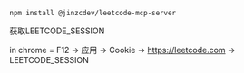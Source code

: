 ```
npm install @jinzcdev/leetcode-mcp-server
```

获取LEETCODE_SESSION

in chrome = F12 -> 应用 -> Cookie -> https://leetcode.com -> LEETCODE_SESSION